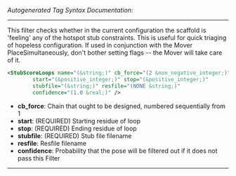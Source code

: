 _Autogenerated Tag Syntax Documentation:_

---
This filter checks whether in the current configuration the scaffold is 'feeling' any of the hotspot stub constraints. This is useful for quick triaging of hopeless configuration. If used in conjunction with the Mover PlaceSimultaneously, don't bother setting flags -- the Mover will take care of it.

```xml
<StubScoreLoops name="(&string;)" cb_force="(2 &non_negative_integer;)"
        start="(&positive_integer;)" stop="(&positive_integer;)"
        stubfile="(&string;)" resfile="(NONE &string;)"
        confidence="(1.0 &real;)" />
```

-   **cb_force**: Chain that ought to be designed, numbered sequentially from 1
-   **start**: (REQUIRED) Starting residue of loop
-   **stop**: (REQUIRED) Ending residue of loop
-   **stubfile**: (REQUIRED) Stub file filename
-   **resfile**: Resfile filename
-   **confidence**: Probability that the pose will be filtered out if it does not pass this Filter

---
